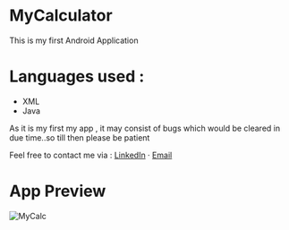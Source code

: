 # MyCalculator
This is my first Android Application 




# Languages used :
- XML
- Java




As it is my first my app , it may consist of bugs which would be cleared in due time..so till then please be patient

Feel free to contact me via :
<a href="https://www.linkedin.com/in/sanjay-mathew34">LinkedIn</a> · <a href="mailto:sanjay.mathewofficial2020@gmail.com">Email</a> 
</p>


# App Preview
![MyCalc](https://user-images.githubusercontent.com/76899211/175802976-b1ede9da-55a6-4e85-8240-25a7cbf2d69f.png)
